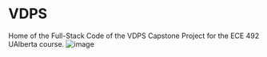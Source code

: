 # VDPS
Home of the Full-Stack Code of the VDPS Capstone Project for the ECE 492 UAlberta course.
![image](https://github.com/nickroxcks/VDPS_Public/assets/34073804/fa61689a-4859-4a08-8dc0-c372291e082a)
